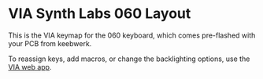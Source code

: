 # VIA Synth Labs 060 Layout

This is the VIA keymap for the 060 keyboard, which comes pre-flashed with your PCB from keebwerk.

To reassign keys, add macros, or change the backlighting options, use the [VIA web app](https://usevia.app/).
